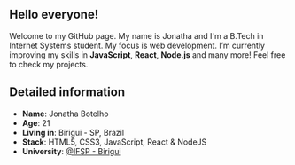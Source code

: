 ## Hello everyone!

Welcome to my GitHub page. My name is Jonatha and I'm a B.Tech in Internet Systems student. My focus is web development. I’m currently improving my skills in **JavaScript**, **React**, **Node.js** and many more! Feel free to check my projects. 

## Detailed information

* **Name**: Jonatha Botelho
* **Age**: 21
* **Living in**: Birigui - SP, Brazil
* **Stack**: HTML5, CSS3, JavaScript, React & NodeJS
* **University**: [@IFSP - Birigui](https://www.bri.ifsp.edu.br/)
